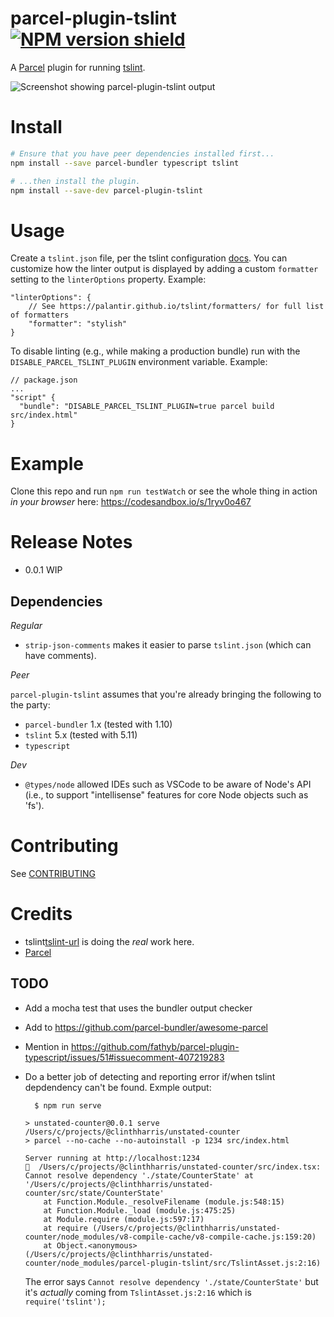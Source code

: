 # parcel-plugin-tslint [![NPM version shield][npm-image]][npm-url]

A [Parcel](https://parceljs.org/) plugin for running [tslint][tslint-url].

![Screenshot showing parcel-plugin-tslint output](/docs/screenshot.png?raw=true)

# Install

```bash
# Ensure that you have peer dependencies installed first...
npm install --save parcel-bundler typescript tslint

# ...then install the plugin.
npm install --save-dev parcel-plugin-tslint
```

# Usage

Create a `tslint.json` file, per the tslint configuration [docs][tslint-cfg-url]. You can customize how the linter output is displayed by adding a custom `formatter` setting to the `linterOptions` property. Example:

```
"linterOptions": {
    // See https://palantir.github.io/tslint/formatters/ for full list of formatters
    "formatter": "stylish"
}
```

To disable linting (e.g., while making a production bundle) run with the `DISABLE_PARCEL_TSLINT_PLUGIN` environment variable. Example:

```
// package.json
...
"script" {
  "bundle": "DISABLE_PARCEL_TSLINT_PLUGIN=true parcel build src/index.html"
}
```

# Example

Clone this repo and run `npm run testWatch` or see the whole thing in action *in your browser* here: https://codesandbox.io/s/1ryv0o467

# Release Notes

  - 0.0.1 WIP

## Dependencies

*Regular*

  - `strip-json-comments` makes it easier to parse `tslint.json` (which can have comments).

*Peer*

`parcel-plugin-tslint` assumes that you're already bringing the following to the party:

  - `parcel-bundler` 1.x (tested with 1.10)
  - `tslint` 5.x (tested with 5.11)
  - `typescript`

*Dev*

  - `@types/node` allowed IDEs such as VSCode to be aware of Node's API (i.e., to support "intellisense" features for core Node objects such as 'fs').

# Contributing

See [CONTRIBUTING](./CONTRIBUTING.md)

# Credits
  - tslint[tslint-url] is doing the _real_ work here.
  - [Parcel](https://parceljs.org/)




## TODO

  - Add a mocha test that uses the bundler output checker
  - Add to https://github.com/parcel-bundler/awesome-parcel
  - Mention in https://github.com/fathyb/parcel-plugin-typescript/issues/51#issuecomment-407219283
  - Do a better job of detecting and reporting error if/when tslint depdendency can't be found. Exmple output:
    ```
      $ npm run serve

    > unstated-counter@0.0.1 serve /Users/c/projects/@clinthharris/unstated-counter
    > parcel --no-cache --no-autoinstall -p 1234 src/index.html

    Server running at http://localhost:1234
    🚨  /Users/c/projects/@clinthharris/unstated-counter/src/index.tsx: Cannot resolve dependency './state/CounterState' at '/Users/c/projects/@clinthharris/unstated-counter/src/state/CounterState'
        at Function.Module._resolveFilename (module.js:548:15)
        at Function.Module._load (module.js:475:25)
        at Module.require (module.js:597:17)
        at require (/Users/c/projects/@clinthharris/unstated-counter/node_modules/v8-compile-cache/v8-compile-cache.js:159:20)
        at Object.<anonymous> (/Users/c/projects/@clinthharris/unstated-counter/node_modules/parcel-plugin-tslint/src/TslintAsset.js:2:16)
    ```

    The error says `Cannot resolve dependency './state/CounterState'` but it's _actually_ coming from `TslintAsset.js:2:16` which is `require('tslint');`


[npm-image]: https://img.shields.io/npm/v/parcel-plugin-tslint.svg
[npm-url]: https://npmjs.org/package/parcel-plugin-tslint
[tslint-url]: https://palantir.github.io/tslint/
[tslint-cfg-url]: https://palantir.github.io/tslint/usage/configuration/